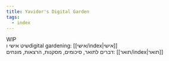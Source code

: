 ```yaml
---
title: Yavidor's Digital Garden
tags:
  - index
---
```

WIP  
שיט אישי וdigital gardening: [[אישי/index|אישי]]  
דברים לתואר, סיכומים, מסקנות, הרצאות, מונחים: [[תואר/index|תואר]]